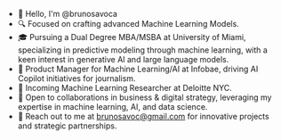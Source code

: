 
- 👋 Hello, I'm @brunosavoca
- 🔍 Focused on crafting advanced Machine Learning Models.
- 🎓 Pursuing a Dual Degree MBA/MSBA at University of Miami, specializing in predictive modeling through machine learning, with a keen interest in generative AI and large language models.
- 💼 Product Manager for Machine Learning/AI at Infobae, driving AI Copilot initiatives for journalism.
- 🗽 Incoming Machine Learning Researcher at Deloitte NYC.
- 🚀 Open to collaborations in business & digital strategy, leveraging my expertise in machine learning, AI, and data science.
- 📧 Reach out to me at brunosavoc@gmail.com for innovative projects and strategic partnerships.

<!---
brunosavoca/brunosavoca is a ✨ special ✨ repository because its `README.md` (this file) appears on your GitHub profile.
You can click the Preview link to take a look at your changes.
--->
